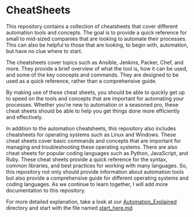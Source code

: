 # CheatSheets
This repository contains a collection of cheatsheets that cover different automation tools and concepts. The goal is to provide a quick reference for small to mid-sized companies that are looking to automate their processes. This can also be helpful to those that are looking, to begin with, automation, but have no clue where to start. 

The cheatsheets cover topics such as Ansible, Jenkins, Packer, Chef, and more. They provide a brief overview of what the tool is, how it can be used, and some of the key concepts and commands. They are designed to be used as a quick reference, rather than a comprehensive guide.

By making use of these cheat sheets, you should be able to quickly get up to speed on the tools and concepts that are important for automating your processes. Whether you're new to automation or a seasoned pro, these cheat sheets should be able to help you get things done more efficiently and effectively.

In addition to the automation cheatsheets, this repository also includes cheatsheets for operating systems such as Linux and Windows. These cheat sheets cover basic commands and concepts that are important for managing and troubleshooting these operating systems. There are also cheat sheets for popular coding languages such as Python, JavaScript, and Ruby. These cheat sheets provide a quick reference for the syntax, common libraries, and best practices for working with many languages. So, this repository not only should provide information about automation tools but also provide a comprehensive guide for different operating systems and coding languages. As we continue to learn together, I will add more documentation to this repository. 

For more detailed explanation, take a look at our [Automation_Explained](./Automation_Explained/) directory and start with the file named [start_here.md](./Automation_Explained/start_here.md)
